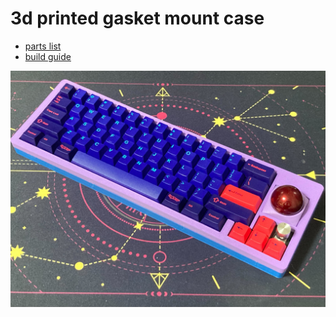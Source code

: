 # 3d printed gasket mount case
- [parts list](https://github.com/bbrfkr/dynamis-keyboard/blob/master/case/3dp/BOM.md)
- [build guide](https://github.com/bbrfkr/dynamis-keyboard/blob/master/case/3dp/BUILD.md)

![dynamis](https://github.com/bbrfkr/dynamis-keyboard/blob/images/images/3d-printed-dynamis.jpg?raw=true)
